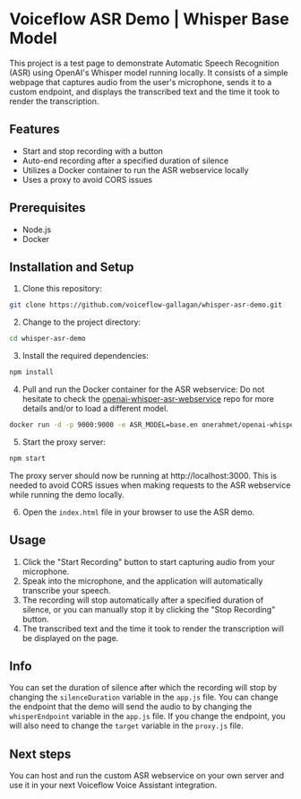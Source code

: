 # Voiceflow ASR Demo | Whisper Base Model

This project is a test page to demonstrate Automatic Speech Recognition (ASR) using OpenAI's Whisper model running locally. It consists of a simple webpage that captures audio from the user's microphone, sends it to a custom endpoint, and displays the transcribed text and the time it took to render the transcription.

## Features

- Start and stop recording with a button
- Auto-end recording after a specified duration of silence
- Utilizes a Docker container to run the ASR webservice locally
- Uses a proxy to avoid CORS issues

## Prerequisites

- Node.js
- Docker

## Installation and Setup

1. Clone this repository:

```bash
git clone https://github.com/voiceflow-gallagan/whisper-asr-demo.git
```

2. Change to the project directory:

```bash
cd whisper-asr-demo
```

3. Install the required dependencies:

```bash
npm install
```

4. Pull and run the Docker container for the ASR webservice:
Do not hesitate to check the [openai-whisper-asr-webservice](https://github.com/ahmetoner/whisper-asr-webservice.git) repo for more details and/or to load a different model.

```bash
docker run -d -p 9000:9000 -e ASR_MODEL=base.en onerahmet/openai-whisper-asr-webservice:latest
```

5. Start the proxy server:

```bash
npm start
```

The proxy server should now be running at http://localhost:3000.
This is needed to avoid CORS issues when making requests to the ASR webservice while running the demo locally.

6. Open the `index.html` file in your browser to use the ASR demo.

## Usage

1. Click the "Start Recording" button to start capturing audio from your microphone.
2. Speak into the microphone, and the application will automatically transcribe your speech.
3. The recording will stop automatically after a specified duration of silence, or you can manually stop it by clicking the "Stop Recording" button.
4. The transcribed text and the time it took to render the transcription will be displayed on the page.

## Info

You can set the duration of silence after which the recording will stop by changing the `silenceDuration` variable in the `app.js` file.
You can change the endpoint that the demo will send the audio to by changing the `whisperEndpoint` variable in the `app.js` file.
If you change the endpoint, you will also need to change the `target` variable in the `proxy.js` file.

## Next steps

You can host and run the custom ASR webservice on your own server and use it in your next Voiceflow Voice Assistant integration.
